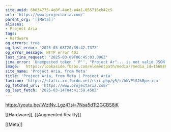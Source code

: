 ```yaml
---
site_uuid: 6b034775-4e8f-4ae3-a4a1-055716eb42c5
url: 'https://www.projectaria.com/'
parent_org: '[[Meta]]'
aliases:
- Project Aria
tags:
- Hardware
og_errors: true
og_last_error: '2025-03-08T20:39:42.737Z'
og_error_message: HTTP error 401
last_jina_request: '2025-03-09T06:45:03.006Z'
jina_error: 'Unexpected token ''P'', "Project Ar"... is not valid JSON'
image:   https://lookaside.fbsbx.com/elementpath/media/?media_id=156888933607258&version=1741885842
site_name: 'Project Aria, from Meta'
title: 'Project Aria, from Meta | Project Aria'
favicon: 'https://static.xx.fbcdn.net/rsrc.php/y5/r/hkVPlSJkBpe.ico'
og_fetched_url: 'https://www.projectaria.com/'
og_last_fetch: '2025-03-14T04:41:59.450Z'
---
```


https://youtu.be/iWztNv_Lgz4?si=7Nsa5dTt2GCBS8jK

[[Hardware]], [[Augmented Reality]]


[[Meta]]
